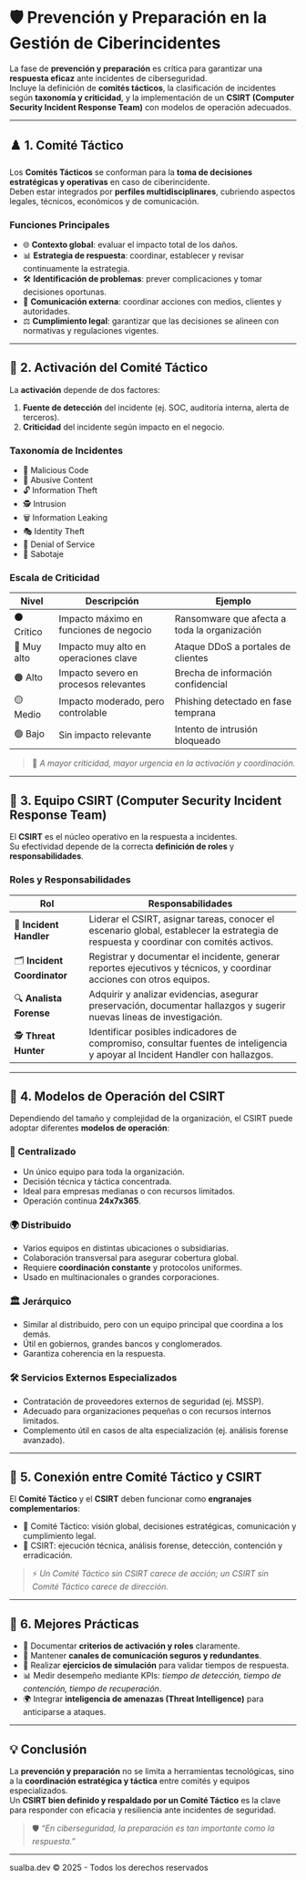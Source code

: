 # 🛡️ Prevención y Preparación en la Gestión de Ciberincidentes

La fase de **prevención y preparación** es crítica para garantizar una **respuesta eficaz** ante incidentes de ciberseguridad.  
Incluye la definición de **comités tácticos**, la clasificación de incidentes según **taxonomía y criticidad**, y la implementación de un **CSIRT (Computer Security Incident Response Team)** con modelos de operación adecuados.

---

## ♟️ 1. Comité Táctico

Los **Comités Tácticos** se conforman para la **toma de decisiones estratégicas y operativas** en caso de ciberincidente.  
Deben estar integrados por **perfiles multidisciplinares**, cubriendo aspectos legales, técnicos, económicos y de comunicación.

### Funciones Principales
- 🌐 **Contexto global**: evaluar el impacto total de los daños.  
- 📊 **Estrategia de respuesta**: coordinar, establecer y revisar continuamente la estrategia.  
- 🛠️ **Identificación de problemas**: prever complicaciones y tomar decisiones oportunas.  
- 📢 **Comunicación externa**: coordinar acciones con medios, clientes y autoridades.  
- ⚖️ **Cumplimiento legal**: garantizar que las decisiones se alineen con normativas y regulaciones vigentes.

---

## 🚨 2. Activación del Comité Táctico

La **activación** depende de dos factores:
1. **Fuente de detección** del incidente (ej. SOC, auditoría interna, alerta de terceros).  
2. **Criticidad** del incidente según impacto en el negocio.

### Taxonomía de Incidentes
- 🐛 Malicious Code  
- 📛 Abusive Content  
- 🔓 Information Theft  
- 🕵️ Intrusion  
- 🗑️ Information Leaking  
- 🎭 Identity Theft  
- 🛑 Denial of Service  
- 🧨 Sabotaje  

### Escala de Criticidad
| Nivel | Descripción | Ejemplo |
|-------|-------------|---------|
| ⚫ Crítico | Impacto máximo en funciones de negocio | Ransomware que afecta a toda la organización |
| 🔴 Muy alto | Impacto muy alto en operaciones clave | Ataque DDoS a portales de clientes |
| 🟠 Alto | Impacto severo en procesos relevantes | Brecha de información confidencial |
| 🟡 Medio | Impacto moderado, pero controlable | Phishing detectado en fase temprana |
| 🟢 Bajo | Sin impacto relevante | Intento de intrusión bloqueado |

> 📌 *A mayor criticidad, mayor urgencia en la activación y coordinación.*

---

## 👥 3. Equipo CSIRT (Computer Security Incident Response Team)

El **CSIRT** es el núcleo operativo en la respuesta a incidentes.  
Su efectividad depende de la correcta **definición de roles** y **responsabilidades**.

### Roles y Responsabilidades

| Rol | Responsabilidades |
|-----|------------------|
| 🎯 **Incident Handler** | Liderar el CSIRT, asignar tareas, conocer el escenario global, establecer la estrategia de respuesta y coordinar con comités activos. |
| 🗂️ **Incident Coordinator** | Registrar y documentar el incidente, generar reportes ejecutivos y técnicos, y coordinar acciones con otros equipos. |
| 🔍 **Analista Forense** | Adquirir y analizar evidencias, asegurar preservación, documentar hallazgos y sugerir nuevas líneas de investigación. |
| 🕵️ **Threat Hunter** | Identificar posibles indicadores de compromiso, consultar fuentes de inteligencia y apoyar al Incident Handler con hallazgos. |

---

## 🔧 4. Modelos de Operación del CSIRT

Dependiendo del tamaño y complejidad de la organización, el CSIRT puede adoptar diferentes **modelos de operación**:

### 🏢 Centralizado
- Un único equipo para toda la organización.  
- Decisión técnica y táctica concentrada.  
- Ideal para empresas medianas o con recursos limitados.  
- Operación continua **24x7x365**.

### 🌍 Distribuido
- Varios equipos en distintas ubicaciones o subsidiarias.  
- Colaboración transversal para asegurar cobertura global.  
- Requiere **coordinación constante** y protocolos uniformes.  
- Usado en multinacionales o grandes corporaciones.

### 🏛️ Jerárquico
- Similar al distribuido, pero con un equipo principal que coordina a los demás.  
- Útil en gobiernos, grandes bancos y conglomerados.  
- Garantiza coherencia en la respuesta.  

### 🛠️ Servicios Externos Especializados
- Contratación de proveedores externos de seguridad (ej. MSSP).  
- Adecuado para organizaciones pequeñas o con recursos internos limitados.  
- Complemento útil en casos de alta especialización (ej. análisis forense avanzado).

---

## 📌 5. Conexión entre Comité Táctico y CSIRT

El **Comité Táctico** y el **CSIRT** deben funcionar como **engranajes complementarios**:

- 🔄 Comité Táctico: visión global, decisiones estratégicas, comunicación y cumplimiento legal.  
- 🔬 CSIRT: ejecución técnica, análisis forense, detección, contención y erradicación.  

> ⚡ *Un Comité Táctico sin CSIRT carece de acción; un CSIRT sin Comité Táctico carece de dirección.*

---

## 🧩 6. Mejores Prácticas

- 📝 Documentar **criterios de activación y roles** claramente.  
- 📡 Mantener **canales de comunicación seguros y redundantes**.  
- 🔎 Realizar **ejercicios de simulación** para validar tiempos de respuesta.  
- 📊 Medir desempeño mediante KPIs: *tiempo de detección, tiempo de contención, tiempo de recuperación*.  
- 🌍 Integrar **inteligencia de amenazas (Threat Intelligence)** para anticiparse a ataques.  

---

## 💡 Conclusión

La **prevención y preparación** no se limita a herramientas tecnológicas, sino a la **coordinación estratégica y táctica** entre comités y equipos especializados.  
Un **CSIRT bien definido y respaldado por un Comité Táctico** es la clave para responder con eficacia y resiliencia ante incidentes de seguridad.

> 🛡️ *“En ciberseguridad, la preparación es tan importante como la respuesta.”*



****
sualba.dev © 2025 - Todos los derechos reservados